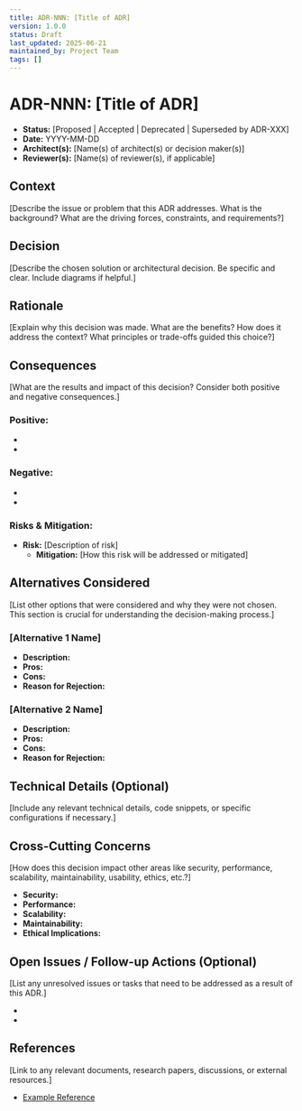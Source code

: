 ```yaml
---
title: ADR-NNN: [Title of ADR]
version: 1.0.0
status: Draft
last_updated: 2025-06-21
maintained_by: Project Team
tags: []
---
```


# ADR-NNN: [Title of ADR]

- **Status:** [Proposed | Accepted | Deprecated | Superseded by ADR-XXX]
- **Date:** YYYY-MM-DD
- **Architect(s):** [Name(s) of architect(s) or decision maker(s)]
- **Reviewer(s):** [Name(s) of reviewer(s), if applicable]

## Context

[Describe the issue or problem that this ADR addresses. What is the background? What are the driving forces, constraints, and requirements?]

## Decision

[Describe the chosen solution or architectural decision. Be specific and clear. Include diagrams if helpful.]

## Rationale

[Explain why this decision was made. What are the benefits? How does it address the context? What principles or trade-offs guided this choice?]

## Consequences

[What are the results and impact of this decision? Consider both positive and negative consequences.]

### Positive:
-
-

### Negative:
-
-

### Risks & Mitigation:
- **Risk:** [Description of risk]
  - **Mitigation:** [How this risk will be addressed or mitigated]

## Alternatives Considered

[List other options that were considered and why they were not chosen. This section is crucial for understanding the decision-making process.]

### [Alternative 1 Name]
- **Description:**
- **Pros:**
- **Cons:**
- **Reason for Rejection:**

### [Alternative 2 Name]
- **Description:**
- **Pros:**
- **Cons:**
- **Reason for Rejection:**

## Technical Details (Optional)

[Include any relevant technical details, code snippets, or specific configurations if necessary.]

## Cross-Cutting Concerns

[How does this decision impact other areas like security, performance, scalability, maintainability, usability, ethics, etc.?]

- **Security:**
- **Performance:**
- **Scalability:**
- **Maintainability:**
- **Ethical Implications:**

## Open Issues / Follow-up Actions (Optional)

[List any unresolved issues or tasks that need to be addressed as a result of this ADR.]

-
-

## References

[Link to any relevant documents, research papers, discussions, or external resources.]

- [Example Reference](http://example.com)
